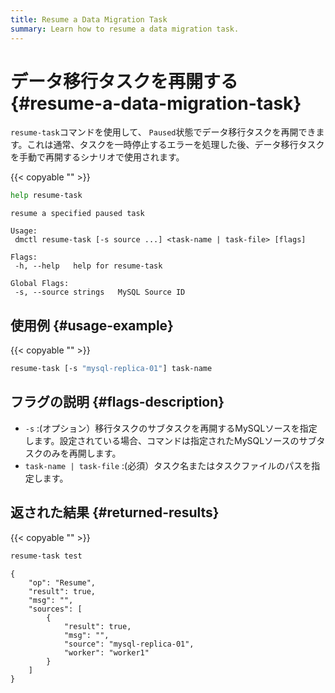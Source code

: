 ```yaml
---
title: Resume a Data Migration Task
summary: Learn how to resume a data migration task.
---
```


# データ移行タスクを再開する {#resume-a-data-migration-task}

`resume-task`コマンドを使用して、 `Paused`状態でデータ移行タスクを再開できます。これは通常、タスクを一時停止するエラーを処理した後、データ移行タスクを手動で再開するシナリオで使用されます。

{{< copyable "" >}}

```bash
help resume-task
```

```
resume a specified paused task

Usage:
 dmctl resume-task [-s source ...] <task-name | task-file> [flags]

Flags:
 -h, --help   help for resume-task

Global Flags:
 -s, --source strings   MySQL Source ID
```

## 使用例 {#usage-example}

{{< copyable "" >}}

```bash
resume-task [-s "mysql-replica-01"] task-name
```

## フラグの説明 {#flags-description}

-   `-s` :(オプション）移行タスクのサブタスクを再開するMySQLソースを指定します。設定されている場合、コマンドは指定されたMySQLソースのサブタスクのみを再開します。
-   `task-name | task-file` :(必須）タスク名またはタスクファイルのパスを指定します。

## 返された結果 {#returned-results}

{{< copyable "" >}}

```bash
resume-task test
```

```
{
    "op": "Resume",
    "result": true,
    "msg": "",
    "sources": [
        {
            "result": true,
            "msg": "",
            "source": "mysql-replica-01",
            "worker": "worker1"
        }
    ]
}
```

